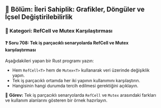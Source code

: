 ## 📘 Bölüm: İleri Sahiplik: Grafikler, Döngüler ve İçsel Değiştirilebilirlik  
### 🔹 Kategori: RefCell ve Mutex Karşılaştırması  
#### ❓ Soru 708: Tek iş parçacıklı senaryolarda RefCell ve Mutex karşılaştırması

Aşağıdakileri yapan bir Rust programı yazın:

- Hem `RefCell<T>` hem de `Mutex<T>` kullanarak veri üzerinde değişiklik yapın.
- Tek iş parçacıklı ortamda her iki yapının kullanımını karşılaştırın.
- Hangisinin hangi durumda tercih edilmesi gerektiğini açıklayın.

🔧 **Görev:** Tek iş parçacıklı senaryolarda `RefCell` ve `Mutex` arasındaki farkları ve kullanım alanlarını gösteren bir örnek hazırlayın.
